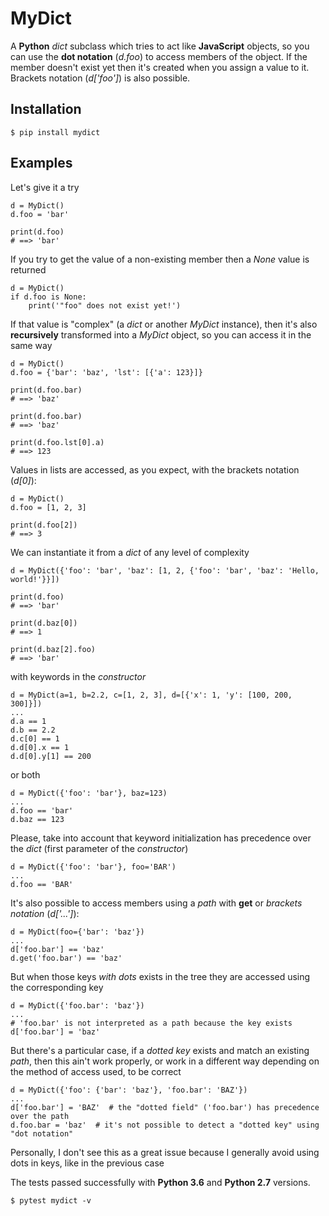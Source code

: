 # MyDict

A **Python** _dict_ subclass which tries to act like **JavaScript** objects, so you can use the **dot notation** (_d.foo_) to access members of the object. If the member doesn't exist yet then it's created when you assign a value to it. Brackets notation (_d['foo']_) is also possible.

## Installation

    $ pip install mydict

## Examples

Let's give it a try

    d = MyDict()
    d.foo = 'bar'

    print(d.foo)
    # ==> 'bar'

If you try to get the value of a non-existing member then a _None_ value is returned

    d = MyDict()
    if d.foo is None:
        print('"foo" does not exist yet!')

If that value is "complex" (a _dict_ or another _MyDict_ instance), then it's also **recursively** transformed into a _MyDict_ object, so you can access it in the same way

    d = MyDict()
    d.foo = {'bar': 'baz', 'lst': [{'a': 123}]}

    print(d.foo.bar)
    # ==> 'baz'

    print(d.foo.bar)
    # ==> 'baz'

    print(d.foo.lst[0].a)
    # ==> 123

Values in lists are accessed, as you expect, with the brackets notation (_d[0]_):

    d = MyDict()
    d.foo = [1, 2, 3]

    print(d.foo[2])
    # ==> 3

We can instantiate it from a _dict_ of any level of complexity

    d = MyDict({'foo': 'bar', 'baz': [1, 2, {'foo': 'bar', 'baz': 'Hello, world!'}}])

    print(d.foo)
    # ==> 'bar'

    print(d.baz[0])
    # ==> 1

    print(d.baz[2].foo)
    # ==> 'bar'

with keywords in the _constructor_

    d = MyDict(a=1, b=2.2, c=[1, 2, 3], d=[{'x': 1, 'y': [100, 200, 300]}])
    ...
    d.a == 1
    d.b == 2.2
    d.c[0] == 1
    d.d[0].x == 1
    d.d[0].y[1] == 200

or both

    d = MyDict({'foo': 'bar'}, baz=123)
    ...
    d.foo == 'bar'
    d.baz == 123

Please, take into account that keyword initialization has precedence over the _dict_ (first parameter of the _constructor_)

    d = MyDict({'foo': 'bar'}, foo='BAR')
    ...
    d.foo == 'BAR'

It's also possible to access members using a _path_ with **get** or _brackets notation_ (_d['...']_):

    d = MyDict(foo={'bar': 'baz'})
    ...
    d['foo.bar'] == 'baz'
    d.get('foo.bar') == 'baz'

But when those keys _with dots_ exists in the tree they are accessed using the corresponding key

    d = MyDict({'foo.bar': 'baz'})
    ...
    # 'foo.bar' is not interpreted as a path because the key exists
    d['foo.bar'] = 'baz'

But there's a particular case, if a _dotted key_ exists and match an existing _path_, then this ain't work properly, or work in a different way depending on the method of access used, to be correct

    d = MyDict({'foo': {'bar': 'baz'}, 'foo.bar': 'BAZ'})
    ...
    d['foo.bar'] = 'BAZ'  # the "dotted field" ('foo.bar') has precedence over the path
    d.foo.bar = 'baz'  # it's not possible to detect a "dotted key" using "dot notation"

Personally, I don't see this as a great issue because I generally avoid using dots in keys, like in the previous case

The tests passed successfully with **Python 3.6** and **Python 2.7** versions.

    $ pytest mydict -v

